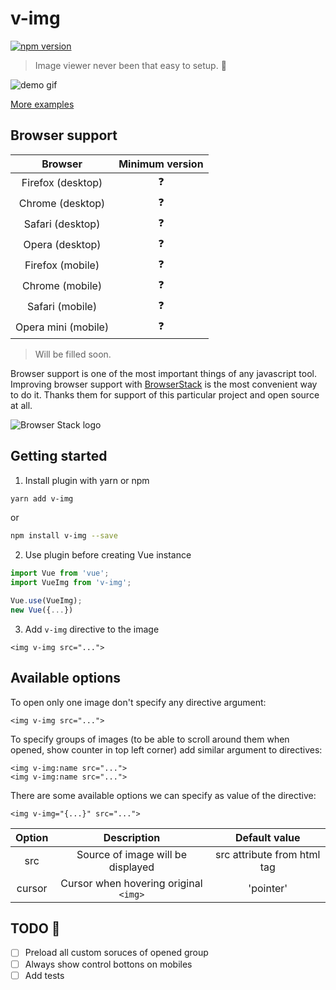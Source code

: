# v-img
[![npm version](https://badge.fury.io/js/v-img.svg)](https://badge.fury.io/js/v-img)

> Image viewer never been that easy to setup. :foggy:

![demo gif](https://media.giphy.com/media/xUA7b26WKJvTa04lby/giphy.gif)

[More examples](https://crowdbotics.github.io/v-img/demo/index.html)

## Browser support

| Browser | Minimum version |
|:--:|:--:|
| Firefox (desktop) | :question: |
| Chrome (desktop) | :question: |
| Safari (desktop) | :question: |
| Opera (desktop) | :question: |
| Firefox (mobile) | :question: |
| Chrome (mobile) | :question: |
| Safari (mobile) | :question: |
| Opera mini (mobile) | :question: |
> Will be filled soon.

Browser support is one of the most important things of any javascript tool. Improving browser support with [BrowserStack](https://www.browserstack.com/) is the most convenient way to do it. Thanks them for support of this particular project and open source at all.

![Browser Stack logo](https://www.browserstack.com/images/mail/browserstack-logo-footer.png)

## Getting started
1. Install plugin with yarn or npm
```bash
yarn add v-img
```
or
```bash
npm install v-img --save
```
2. Use plugin before creating Vue instance
```javascript
import Vue from 'vue';
import VueImg from 'v-img';

Vue.use(VueImg);
new Vue({...})
```
3. Add `v-img` directive to the image
```vue
<img v-img src="...">
```

## Available options
To open only one image don't specify any directive argument:
```vue
<img v-img src="...">
```
To specify groups of images (to be able to scroll around them when opened, show counter in top left corner) add similar argument to directives:
```vue
<img v-img:name src="...">
<img v-img:name src="...">
```
There are some available options we can specify as value of the directive:
```vue
<img v-img="{...}" src="...">
```
| Option | Description | Default value |
| :----: | :---------: | :-----------: |
| src    | Source of image will be displayed | src attribute from html tag|
| cursor| Cursor when hovering original `<img>` | 'pointer' |

## TODO :pencil:

- [ ] Preload all custom soruces of opened group
- [ ] Always show control bottons on mobiles
- [ ] Add tests
